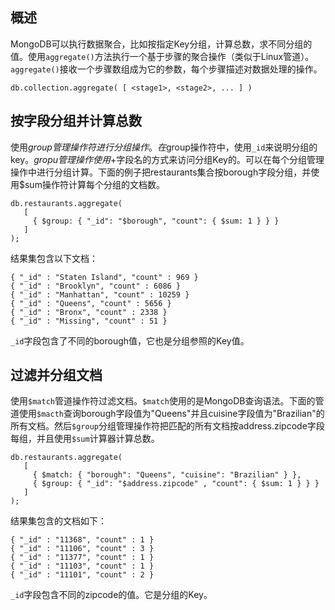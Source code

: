 <!--
author: jockchou
date: 2015-07-23
title: 使用mongo命令行进行数据聚合
tags: MongoDB,NoSQL
category: NoSQL开发
status: publish
summary: MongoDB可以执行数据聚合，比如按指定Key分组，计算总数，求不同分组的值。使用`aggregate()`方法执行一个基于步骤的聚合操作（类似于Linux管道）。`aggregate()`接收一个步骤数组成为它的参数，每个步骤描述对数据处理的操作。
-->

## 概述 ##

MongoDB可以执行数据聚合，比如按指定Key分组，计算总数，求不同分组的值。使用`aggregate()`方法执行一个基于步骤的聚合操作（类似于Linux管道）。`aggregate()`接收一个步骤数组成为它的参数，每个步骤描述对数据处理的操作。

```
db.collection.aggregate( [ <stage1>, <stage2>, ... ] )
```

## 按字段分组并计算总数 ##

使用$group管理操作符进行分组操作。在$group操作符中，使用`_id`来说明分组的key。$gropu管理操作使用$+字段名的方式来访问分组Key的。可以在每个分组管理操作中进行分组计算。下面的例子把restaurants集合按borough字段分组，并使用$sum操作符计算每个分组的文档数。

```
db.restaurants.aggregate(
   [
     { $group: { "_id": "$borough", "count": { $sum: 1 } } }
   ]
);
```

结果集包含以下文档：
```
{ "_id" : "Staten Island", "count" : 969 }
{ "_id" : "Brooklyn", "count" : 6086 }
{ "_id" : "Manhattan", "count" : 10259 }
{ "_id" : "Queens", "count" : 5656 }
{ "_id" : "Bronx", "count" : 2338 }
{ "_id" : "Missing", "count" : 51 }
```

`_id`字段包含了不同的borough值，它也是分组参照的Key值。

## 过滤并分组文档 ##

使用`$match`管道操作符过滤文档。`$match`使用的是MongoDB查询语法。下面的管道使用`$macth`查询borough字段值为"Queens"并且cuisine字段值为"Brazilian"的所有文档。然后`$group`分组管理操作符把匹配的所有文档按address.zipcode字段每组，并且使用`$sum`计算器计算总数。

```
db.restaurants.aggregate(
   [
     { $match: { "borough": "Queens", "cuisine": "Brazilian" } },
     { $group: { "_id": "$address.zipcode" , "count": { $sum: 1 } } }
   ]
);
```

结果集包含的文档如下：

```
{ "_id" : "11368", "count" : 1 }
{ "_id" : "11106", "count" : 3 }
{ "_id" : "11377", "count" : 1 }
{ "_id" : "11103", "count" : 1 }
{ "_id" : "11101", "count" : 2 }
```

`_id`字段包含不同的zipcode的值。它是分组的Key。